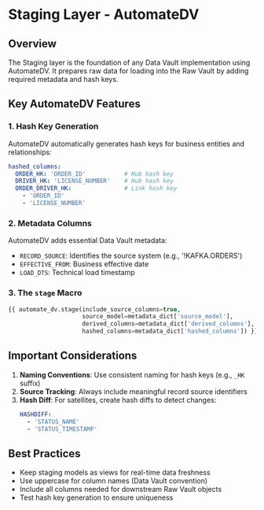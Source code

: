 # Staging Layer - AutomateDV

## Overview
The Staging layer is the foundation of any Data Vault implementation using AutomateDV. It prepares raw data for loading into the Raw Vault by adding required metadata and hash keys.

## Key AutomateDV Features

### 1. **Hash Key Generation**
AutomateDV automatically generates hash keys for business entities and relationships:
```yaml
hashed_columns:
  ORDER_HK: 'ORDER_ID'           # Hub hash key
  DRIVER_HK: 'LICENSE_NUMBER'    # Hub hash key
  ORDER_DRIVER_HK:               # Link hash key
    - 'ORDER_ID'
    - 'LICENSE_NUMBER'
```

### 2. **Metadata Columns**
AutomateDV adds essential Data Vault metadata:
- `RECORD_SOURCE`: Identifies the source system (e.g., '!KAFKA.ORDERS')
- `EFFECTIVE_FROM`: Business effective date
- `LOAD_DTS`: Technical load timestamp

### 3. **The `stage` Macro**
```sql
{{ automate_dv.stage(include_source_columns=true,
                     source_model=metadata_dict['source_model'],
                     derived_columns=metadata_dict['derived_columns'],
                     hashed_columns=metadata_dict['hashed_columns']) }}
```

## Important Considerations

1. **Naming Conventions**: Use consistent naming for hash keys (e.g., `_HK` suffix)
2. **Source Tracking**: Always include meaningful record source identifiers
3. **Hash Diff**: For satellites, create hash diffs to detect changes:
   ```yaml
   HASHDIFF:
     - 'STATUS_NAME'
     - 'STATUS_TIMESTAMP'
   ```

## Best Practices
- Keep staging models as views for real-time data freshness
- Use uppercase for column names (Data Vault convention)
- Include all columns needed for downstream Raw Vault objects
- Test hash key generation to ensure uniqueness